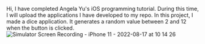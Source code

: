Hi, I have completed Angela Yu's iOS programming tutorial. During this time, I will upload the applications I have developed to my repo. In this project, I made a dice application. It generates a random value between 2 and 12 when the button is clicked.
![Simulator Screen Recording - iPhone 11 - 2022-08-17 at 10 14 26](https://user-images.githubusercontent.com/85456096/185059162-2916eaeb-e743-42d9-b0de-eb7980b0db74.gif)
